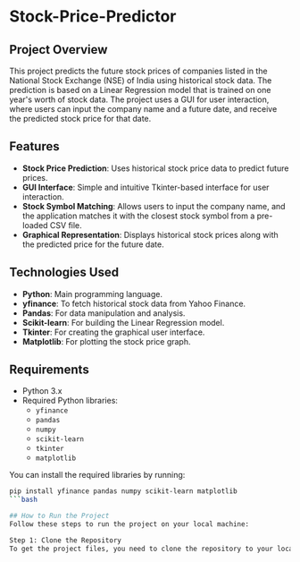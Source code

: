 # Stock-Price-Predictor

## Project Overview
This project predicts the future stock prices of companies listed in the National Stock Exchange (NSE) of India using historical stock data. The prediction is based on a Linear Regression model that is trained on one year's worth of stock data. The project uses a GUI for user interaction, where users can input the company name and a future date, and receive the predicted stock price for that date.

## Features
- **Stock Price Prediction**: Uses historical stock price data to predict future prices.
- **GUI Interface**: Simple and intuitive Tkinter-based interface for user interaction.
- **Stock Symbol Matching**: Allows users to input the company name, and the application matches it with the closest stock symbol from a pre-loaded CSV file.
- **Graphical Representation**: Displays historical stock prices along with the predicted price for the future date.

## Technologies Used
- **Python**: Main programming language.
- **yfinance**: To fetch historical stock data from Yahoo Finance.
- **Pandas**: For data manipulation and analysis.
- **Scikit-learn**: For building the Linear Regression model.
- **Tkinter**: For creating the graphical user interface.
- **Matplotlib**: For plotting the stock price graph.

## Requirements
- Python 3.x
- Required Python libraries:
  - `yfinance`
  - `pandas`
  - `numpy`
  - `scikit-learn`
  - `tkinter`
  - `matplotlib`

You can install the required libraries by running:

```bash
pip install yfinance pandas numpy scikit-learn matplotlib
```bash

## How to Run the Project
Follow these steps to run the project on your local machine:

Step 1: Clone the Repository
To get the project files, you need to clone the repository to your local machine. Open your terminal or command prompt and run the following command:
